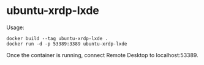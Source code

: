 ubuntu-xrdp-lxde
==

Usage:
```
docker build --tag ubuntu-xrdp-lxde .
docker run -d -p 53389:3389 ubuntu-xrdp-lxde
```
Once the container is running, connect Remote Desktop to localhost:53389.
